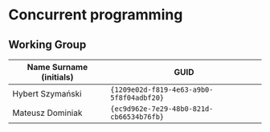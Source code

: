 # Concurrent programming

## Working Group

| Name Surname (initials) | GUID                                     |
| ----------------------- | ---------------------------------------- |
| Hybert Szymański        | `{1209e02d-f819-4e63-a9b0-5f8f04adbf20}` |
| Mateusz Dominiak        | `{ec9d962e-7e29-48b0-821d-cb66534b76fb}` |
